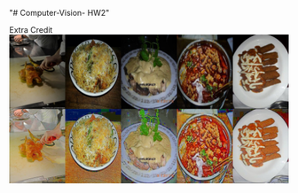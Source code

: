 "# Computer-Vision- HW2" 


Extra Credit 
![alt text](https://github.com/catherine8224/Computer-Vision--HW2/blob/main/retinex_decomposition_comparison.jpg?raw=true)
